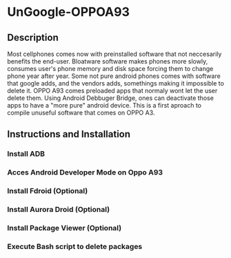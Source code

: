 # UnGoogle-OPPOA93
## Description
Most cellphones comes now with preinstalled software that not neccesarily benefits the end-user. Bloatware 
software makes phones more slowly, consumes user's phone memory and disk space forcing them to change phone year after year. Some not pure android phones comes with software that google adds, and the vendors adds, somethings making it impossible to delete it. OPPO A93 comes preloaded apps that normaly wont let the user delete them. Using Android Debbuger Bridge, ones can deactivate those apps to have a "more pure" android device. This is a first aproach to compile unuseful software that comes on OPPO A3.

## Instructions and Installation
### Install ADB
### Acces Android Developer Mode on Oppo A93
### Install Fdroid (Optional)
### Install Aurora Droid (Optional)
### Install Package Viewer (Optional)
### Execute Bash script to delete packages

